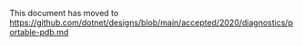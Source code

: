 This document has moved to https://github.com/dotnet/designs/blob/main/accepted/2020/diagnostics/portable-pdb.md
